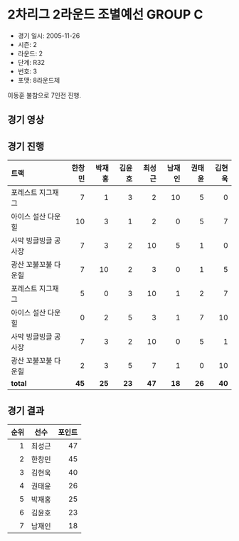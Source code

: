 # 2차리그 2라운드 조별예선 GROUP C

- 경기 일시: 2005-11-26
- 시즌: 2
- 라운드: 2
- 단계: R32
- 번호: 3
- 포맷: 8라운드제



이동훈 불참으로 7인전 진행.

## 경기 영상
## 경기 진행

| 트랙 | 한창민 | 박재홍 | 김윤호 | 최성근 | 남재인 | 권태윤 | 김현욱 |
|:---|---:|---:|---:|---:|---:|---:|---:|
| 포레스트 지그재그 | 7 | 1 | 3 | 2 | 10 | 5 | 0 |
| 아이스 설산 다운힐 | 10 | 3 | 1 | 2 | 0 | 5 | 7 |
| 사막 빙글빙글 공사장 | 7 | 3 | 2 | 10 | 5 | 1 | 0 |
| 광산 꼬불꼬불 다운힐 | 7 | 10 | 2 | 3 | 0 | 1 | 5 |
| 포레스트 지그재그 | 5 | 0 | 3 | 10 | 1 | 2 | 7 |
| 아이스 설산 다운힐 | 0 | 2 | 5 | 3 | 1 | 7 | 10 |
| 사막 빙글빙글 공사장 | 7 | 3 | 2 | 10 | 0 | 5 | 1 |
| 광산 꼬불꼬불 다운힐 | 2 | 3 | 5 | 7 | 1 | 0 | 10 |
| __total__ | __45__ | __25__ | __23__ | __47__ | __18__ | __26__ | __40__ |




## 경기 결과

| 순위 | 선수 | 포인트 |
|---:|:---:|---:|
| 1 | 최성근 | 47 |
| 2 | 한창민 | 45 |
| 3 | 김현욱 | 40 |
| 4 | 권태윤 | 26 |
| 5 | 박재홍 | 25 |
| 6 | 김윤호 | 23 |
| 7 | 남재인 | 18 |

